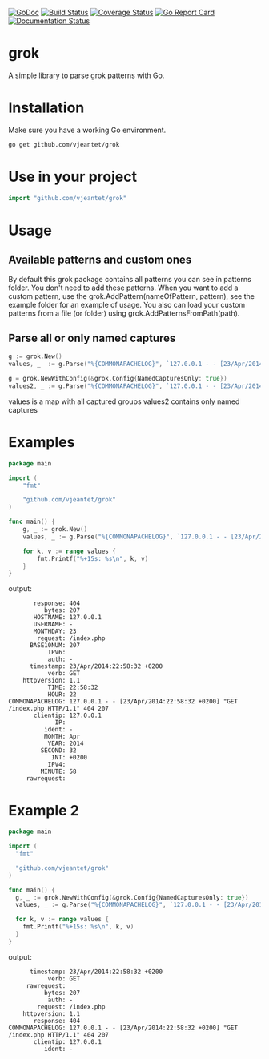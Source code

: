 [![GoDoc](https://godoc.org/github.com/vjeantet/grok?status.svg)](https://godoc.org/github.com/vjeantet/grok)
[![Build Status](https://travis-ci.org/vjeantet/grok.svg)](https://travis-ci.org/vjeantet/grok)
[![Coverage Status](https://coveralls.io/repos/vjeantet/grok/badge.png?branch=master)](https://coveralls.io/r/vjeantet/grok?branch=master)
[![Go Report Card](http://goreportcard.com/badge/vjeantet/grok)](http:/goreportcard.com/report/vjeantet/grok)
[![Documentation Status](https://readthedocs.org/projects/grok-lib-for-golang/badge/?version=latest)](https://readthedocs.org/projects/grok-lib-for-golang/?badge=latest)


# grok
A simple library to parse grok patterns with Go.

# Installation
Make sure you have a working Go environment.

```sh
go get github.com/vjeantet/grok
```

# Use in your project
```go
import "github.com/vjeantet/grok"
```

# Usage
## Available patterns and custom ones
By default this grok package contains all patterns you can see in patterns folder.
You don't need to add these patterns.
When you want to add a custom pattern, use the grok.AddPattern(nameOfPattern, pattern), see the example folder for an example of usage.
You also can load your custom patterns from a file (or folder) using grok.AddPatternsFromPath(path).

## Parse all or only named captures
```go
g := grok.New()
values, _  := g.Parse("%{COMMONAPACHELOG}", `127.0.0.1 - - [23/Apr/2014:22:58:32 +0200] "GET /index.php HTTP/1.1" 404 207`)

g = grok.NewWithConfig(&grok.Config{NamedCapturesOnly: true})
values2, _ := g.Parse("%{COMMONAPACHELOG}", `127.0.0.1 - - [23/Apr/2014:22:58:32 +0200] "GET /index.php HTTP/1.1" 404 207`)
```
values is a map with all captured groups
values2 contains only named captures

# Examples
```go
package main

import (
	"fmt"

	"github.com/vjeantet/grok"
)

func main() {
	g, _ := grok.New()
	values, _ := g.Parse("%{COMMONAPACHELOG}", `127.0.0.1 - - [23/Apr/2014:22:58:32 +0200] "GET /index.php HTTP/1.1" 404 207`)

	for k, v := range values {
		fmt.Printf("%+15s: %s\n", k, v)
	}
}
```

output:
```
       response: 404
          bytes: 207
       HOSTNAME: 127.0.0.1
       USERNAME: -
       MONTHDAY: 23
        request: /index.php
      BASE10NUM: 207
           IPV6:
           auth: -
      timestamp: 23/Apr/2014:22:58:32 +0200
           verb: GET
    httpversion: 1.1
           TIME: 22:58:32
           HOUR: 22
COMMONAPACHELOG: 127.0.0.1 - - [23/Apr/2014:22:58:32 +0200] "GET /index.php HTTP/1.1" 404 207
       clientip: 127.0.0.1
             IP:
          ident: -
          MONTH: Apr
           YEAR: 2014
         SECOND: 32
            INT: +0200
           IPV4:
         MINUTE: 58
     rawrequest:
```

# Example 2
```go
package main

import (
  "fmt"

  "github.com/vjeantet/grok"
)

func main() {
  g, _ := grok.NewWithConfig(&grok.Config{NamedCapturesOnly: true})
  values, _ := g.Parse("%{COMMONAPACHELOG}", `127.0.0.1 - - [23/Apr/2014:22:58:32 +0200] "GET /index.php HTTP/1.1" 404 207`)

  for k, v := range values {
    fmt.Printf("%+15s: %s\n", k, v)
  }
}
```

output:
```
      timestamp: 23/Apr/2014:22:58:32 +0200
           verb: GET
     rawrequest:
          bytes: 207
           auth: -
        request: /index.php
    httpversion: 1.1
       response: 404
COMMONAPACHELOG: 127.0.0.1 - - [23/Apr/2014:22:58:32 +0200] "GET /index.php HTTP/1.1" 404 207
       clientip: 127.0.0.1
          ident: -
```
